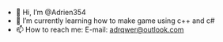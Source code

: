 - 👋 Hi, I’m @Adrien354
- 🌱 I’m currently learning how to make game using c++ and c#
- 📫 How to reach me: E-mail: adrqwer@outlook.com

